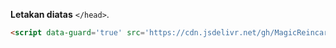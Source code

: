 **Letakan diatas** `</head>`.

```html
<script data-guard='true' src='https://cdn.jsdelivr.net/gh/MagicReincarnation/codeHirutshuji@main/Obfuscate/Obfuscate_pages_antidevtools_v2.js' type='text/javascript'/>
```